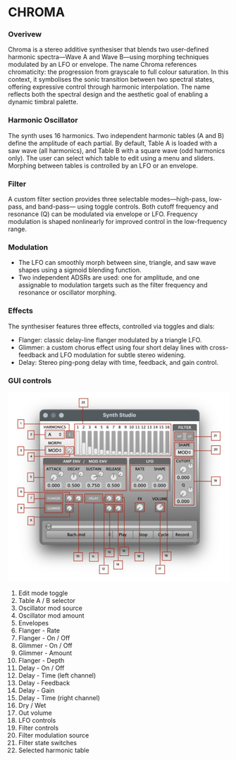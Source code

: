# CHROMA

### Overivew
Chroma is a stereo additive synthesiser that blends two user-defined harmonic spectra—Wave A and Wave B—using morphing techniques modulated by an LFO or envelope. The name Chroma references chromaticity: the progression from grayscale to full colour saturation. In this context, it symbolises the sonic transition between two spectral states, offering expressive control through harmonic interpolation. The name reflects both the spectral design and the aesthetic goal of enabling a dynamic timbral palette.

### Harmonic Oscillator
The synth uses 16 harmonics. Two independent harmonic tables (A and B) define the amplitude of each partial. By default, Table A is loaded with a saw wave (all harmonics), and Table B with a square wave (odd harmonics only). The user can select which table to edit using a menu and sliders. Morphing between tables is controlled by an LFO or an envelope.

### Filter
A custom filter section provides three selectable modes—high-pass, low-pass, and band-pass— using toggle controls. Both cutoff frequency and resonance (Q) can be modulated via envelope or LFO. Frequency modulation is shaped nonlinearly for improved control in the low-frequency range.

### Modulation
- The LFO can smoothly morph between sine, triangle, and saw wave shapes using a sigmoid blending function.
- Two independent ADSRs are used: one for amplitude, and one assignable to modulation targets such as the filter frequency and resonance or oscillator morphing.

### Effects
The synthesiser features three effects, controlled via toggles and dials:
- Flanger: classic delay-line flanger modulated by a triangle LFO.
- Glimmer: a custom chorus effect using four short delay lines with cross-feedback and LFO modulation for subtle stereo widening.
- Delay: Stereo ping-pong delay with time, feedback, and gain control.

### GUI controls
![GUI](https://github.com/dohmansfi/Chroma/blob/9a631947deebc5ae26bfba89b5029655f952c4bd/img/GUI.jpg)

1. Edit mode toggle
2. Table A / B selector
3. Oscillator mod source
4. Oscillator mod amount
5. Envelopes
6. Flanger - Rate
7. Flanger - On / Off
8. Glimmer - On / Off
9. Glimmer - Amount
10. Flanger - Depth
11. Delay - On / Off
12. Delay - Time (left channel)
13. Delay - Feedback
14. Delay - Gain
15. Delay - Time (right channel)
16. Dry / Wet
17. Out volume
18. LFO controls
19. Filter controls
20. Filter modulation source
21. Filter state switches
22. Selected harmonic table
